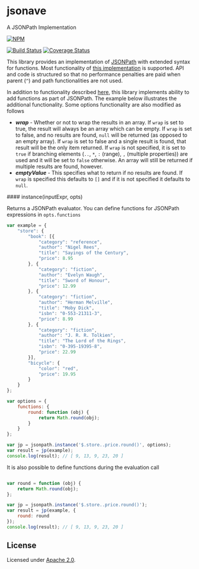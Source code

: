 # jsonave
A JSONPath Implementation

[![NPM](https://nodei.co/npm/jsonave.png)](https://nodei.co/npm/jsonave/)

[![Build Status](https://travis-ci.org/amida-tech/jsonave.svg)](https://travis-ci.org/amida-tech/jsonave)
[![Coverage Status](https://coveralls.io/repos/amida-tech/jsonave/badge.png)](https://coveralls.io/r/amida-tech/jsonave)

This library provides an implementation of [JSONPath](http://goessner.net/articles/JsonPath) with extended syntax for functions.  Most functionality of [this implementation](https://github.com/s3u/JSONPath) is supported.  API and code is structured so that no performance penalties are paid when parent (`^`) and path functionalities are not used.

In addition to functionality described [here](https://github.com/s3u/JSONPath), this library implements ability to add functions as part of JSONPath.  The example below illustrates the additional functionality.  Some options functionality are also modified as follows
- ***wrap*** - Whether or not to wrap the results in an array. If `wrap` is set to true, the result will always be an array which can be empty.  If `wrap` is set to false, and no results are found, `null` will be returned (as opposed to an empty array). If `wrap` is set to false and a single result is found, that result will be the only item returned. If `wrap` is not specified, it is set to `true` if branching elements (`..`, `*`, `:` (range), `,` (multiple properties)) are used and it will be set to `false` otherwise. An array will still be returned if multiple results are found, however.
- ***emptyValue*** - This specifies what to return if no results are found.  If `wrap` is specified this defaults to `[]` and if it is not specified it defaults to `null`.

<a name="jsonpath.instance" />
#### instance(inputExpr, opts)

Returns a JSONPath evaluator.  You can define functions for JSONPath expressions in `opts.functions`
```js
var example = {
    "store": {
        "book": [{
            "category": "reference",
            "author": "Nigel Rees",
            "title": "Sayings of the Century",
            "price": 8.95
        }, {
            "category": "fiction",
            "author": "Evelyn Waugh",
            "title": "Sword of Honour",
            "price": 12.99
        }, {
            "category": "fiction",
            "author": "Herman Melville",
            "title": "Moby Dick",
            "isbn": "0-553-21311-3",
            "price": 8.99
        }, {
            "category": "fiction",
            "author": "J. R. R. Tolkien",
            "title": "The Lord of the Rings",
            "isbn": "0-395-19395-8",
            "price": 22.99
        }],
        "bicycle": {
            "color": "red",
            "price": 19.95
        }
    }
};

var options = {
    functions: {
        round: function (obj) {
            return Math.round(obj);
        }
    }
};

var jp = jsonpath.instance('$.store..price.round()', options);
var result = jp(example);
console.log(result); // [ 9, 13, 9, 23, 20 ]
```

It is also possible to define functions during the evaluation call
```js

var round = function (obj) {
    return Math.round(obj);
};

var jp = jsonpath.instance('$.store..price.round()');
var result = jp(example, {
    round: round
});
console.log(result); // [ 9, 13, 9, 23, 20 ]
```

## License

Licensed under [Apache 2.0](./LICENSE).
